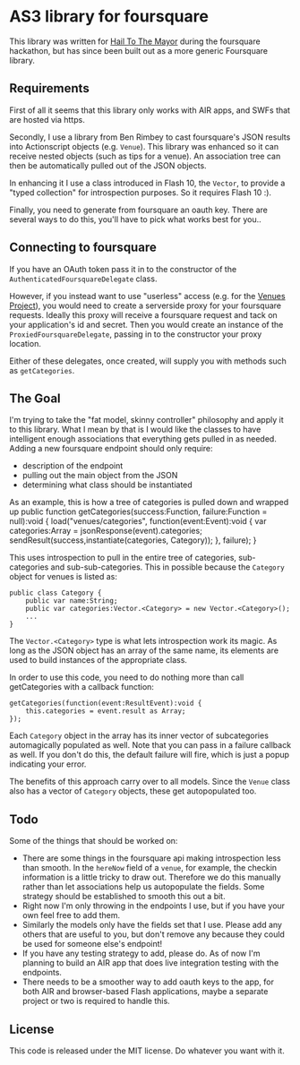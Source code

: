 # AS3 library for foursquare

This library was written for [Hail To The Mayor](http://hailtothemayor.com) during the foursquare hackathon, but has since been built out as a more generic Foursquare library.

## Requirements

First of all it seems that this library only works with AIR apps, and SWFs that are hosted via https.

Secondly, I use a library from Ben Rimbey to cast foursquare's JSON results into Actionscript objects (e.g. `Venue`).  This library was enhanced so it can receive nested objects (such as tips for a venue).  An association tree can then be automatically pulled out of the JSON objects.

In enhancing it I use a class introduced in Flash 10, the `Vector`, to provide a "typed collection" for introspection purposes.   So it requires Flash 10 :).

Finally, you need to generate from foursquare an oauth key.  There are several ways to do this, you'll have to pick what works best for you..

## Connecting to foursquare

If you have an OAuth token pass it in to the constructor of the `AuthenticatedFoursquareDelegate` class.

However, if you instead want to use "userless" access (e.g. for the [Venues Project](http://developer.foursquare.com/venues/)), you would need to create a serverside proxy for your foursquare requests.  Ideally this proxy will receive a foursquare request and tack on your application's id and secret.  Then you would create an instance of the `ProxiedFoursquareDelegate`, passing in to the constructor your proxy location.

Either of these delegates, once created, will supply you with methods such as `getCategories`.

## The Goal

I'm trying to take the "fat model, skinny controller" philosophy and apply it to this library.  What I mean by that is I would like the classes to have intelligent enough associations that everything gets pulled in as needed.  Adding a new foursquare endpoint should only require:

* description of the endpoint
* pulling out the main object from the JSON
* determining what class should be instantiated

As an example, this is how a tree of categories is pulled down and wrapped up
    public function getCategories(success:Function, failure:Function = null):void {
        load("venues/categories", function(event:Event):void {
            var categories:Array = jsonResponse(event).categories;
            sendResult(success,instantiate(categories, Category));
        }, failure);
    }

This uses introspection to pull in the entire tree of categories, sub-categories and sub-sub-categories.  This in possible because the `Category` object for venues is listed as:

    public class Category {
        public var name:String;
        public var categories:Vector.<Category> = new Vector.<Category>();
        ...
    }

The `Vector.<Category>` type is what lets introspection work its magic.  As long as the JSON object has an array of the same name, its elements are used to build instances of the appropriate class.

In order to use this code, you need to do nothing more than call getCategories with a callback function:

    getCategories(function(event:ResultEvent):void {
        this.categories = event.result as Array;
    });
    
Each `Category` object in the array has its inner vector of subcategories automagically populated as well.  Note that you can pass in a failure callback as well.  If you don't do this, the default failure will fire, which is just a popup indicating your error.

The benefits of this approach carry over to all models.  Since the `Venue` class also has a vector of `Category` objects, these get autopopulated too.

## Todo

Some of the things that should be worked on:

* There are some things in the foursquare api making introspection less than smooth.  In the `hereNow` field of a `venue`, for example, the checkin information is a little tricky to draw out.  Therefore we do this manually rather than let associations help us autopopulate the fields.  Some strategy should be established to smooth this out a bit.
* Right now I'm only throwing in the endpoints I use, but if you have your own feel free to add them.
* Similarly the models only have the fields set that I use.  Please add any others that are useful to you, but don't remove any because they could be used for someone else's endpoint! 
* If you have any testing strategy to add, please do.  As of now I'm planning to build an AIR app that does live integration testing with the endpoints.
* There needs to be a smoother way to add oauth keys to the app, for both AIR and browser-based Flash applications, maybe a separate project or two is required to handle this.

## License

This code is released under the MIT license.  Do whatever you want with it.